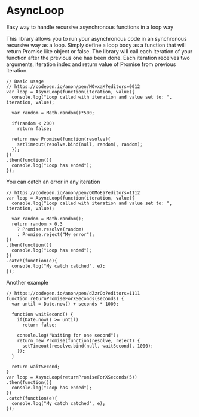 # AsyncLoop
Easy way to handle recursive asynchronous functions in a loop way

This library allows you to run your asynchronous code in an synchronous recursive way as a loop. Simply define a loop body as a function that will return Promise like object or false. The library will call  each iteration of your function after the previous one has been done. Each iteration receives two arguments, iteration index and return value of Promise from previous iteration.

    // Basic usage
    // https://codepen.io/anon/pen/MOvxaX?editors=0012
    var loop = AsyncLoop(function(iteration, value){
      console.log("Loop called with iteration and value set to: ", iteration, value);
      
      var random = Math.random()*500;
    
      if(random < 200)
        return false;
    
      return new Promise(function(resolve){
        setTimeout(resolve.bind(null, random), random);
      });
    })
    .then(function(){
      console.log("Loop has ended");
    });

You can catch an error in any iteration

    // https://codepen.io/anon/pen/QOMoEa?editors=1112
    var loop = AsyncLoop(function(iteration, value){
      console.log("Loop called with iteration and value set to: ", iteration, value);
      
      var random = Math.random();
      return random > 0.3
        ? Promise.resolve(random)
        : Promise.reject("My error");
    })
    .then(function(){
      console.log("Loop has ended");
    })
    .catch(function(e){
      console.log("My catch catched", e);
    });

Another example

    // https://codepen.io/anon/pen/dZzrOo?editors=1111
    function returnPromiseForXSeconds(seconds) {
      var until = Date.now() + seconds * 1000;
    
      function waitSecond() {
        if(Date.now() >= until)
          return false;
    
        console.log("Waiting for one second");
        return new Promise(function(resolve, reject) {
          setTimeout(resolve.bind(null, waitSecond), 1000);
        });
      }
    
      return waitSecond;
    }
    var loop = AsyncLoop(returnPromiseForXSeconds(5))
    .then(function(){
      console.log("Loop has ended");
    })
    .catch(function(e){
      console.log("My catch catched", e);
    });
